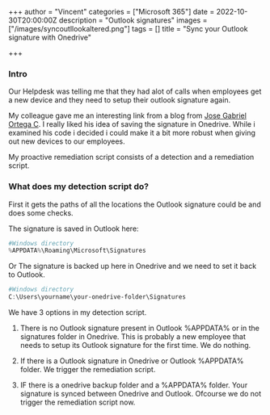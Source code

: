 +++
author = "Vincent"
categories = ["Microsoft 365"]
date = 2022-10-30T20:00:00Z
description = "Outlook signatures"
images = ["/images/syncoutllookaltered.png"]
tags = []
title = "Sync your Outlook signature with Onedrive"

+++
### Intro
Our Helpdesk was telling me that they had alot of calls when employees get a new device and they need to setup their outlook signature again.

My colleague gave me an interesting link from a blog from [Jose Gabriel Ortega C](https://j0rt3g4.medium.com/save-your-outlook-signatures-into-onedrive-and-never-lose-them-again-1337fc1924b6). 
I really liked his idea of saving the signature in Onedrive. 
While i examined his code i decided i could make it a bit more robust when giving out new devices to our employees.

My proactive remediation script consists of a detection and a remediation script.

### What does my detection script do?

First it gets the paths of all the locations the Outlook signature could be and does some checks.

The signature is saved in Outlook here:
```Powershell
#Windows directory
%APPDATA%\Roaming\Microsoft\Signatures 
```
Or
The signature is backed up here in Onedrive and we need to set it back to Outlook.
```Powershell
#Windows directory
C:\Users\yourname\your-onedrive-folder\Signatures
```

We have 3 options in my detection script.

1. There is no Outlook signature present in Outlook %APPDATA% or in the signatures folder in Onedrive. 
This is probably a new employee that needs to setup its Outlook signature for the first time. 
We do nothing.

2. If there is a Outlook signature in Onedrive or Outlook %APPDATA% folder. 
We trigger the remediation script.

3. IF there is a onedrive backup folder and a %APPDATA% folder. Your signature is synced between Onedrive and Outlook. Ofcourse we do not trigger the remediation script now.


